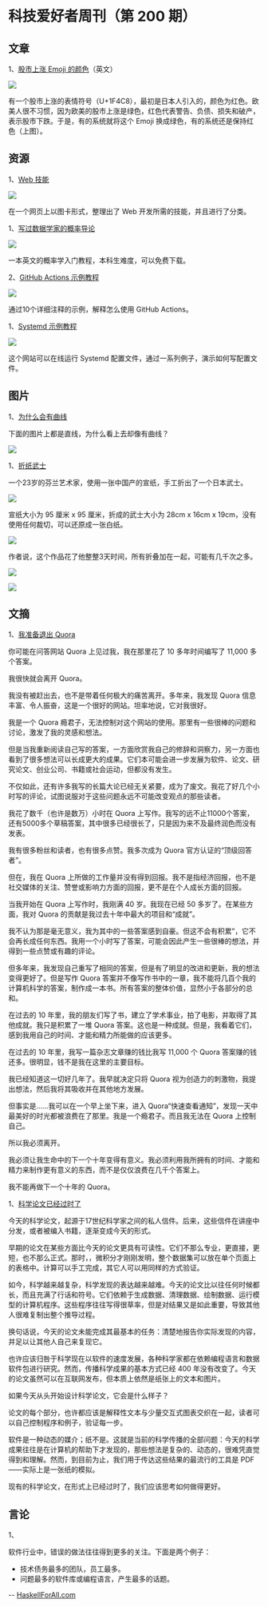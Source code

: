 # 科技爱好者周刊（第 200 期）

## 文章

1、[股市上涨 Emoji 的颜色](https://blog.emojipedia.org/why-does-the-chart-increasing-emoji-show-in-red/)（英文）

![](https://cdn.beekka.com/blogimg/asset/202201/bg2022012602.webp)

有一个股市上涨的表情符号（U+1F4C8），最初是日本人引入的，颜色为红色。欧美人很不习惯，因为欧美的股市上涨是绿色，红色代表警告、负债、损失和破产，表示股市下跌。于是，有的系统就将这个 Emoji 换成绿色，有的系统还是保持红色（上图）。

## 资源

1、[Web 技能](https://andreasbm.github.io/web-skills/)

![](https://cdn.beekka.com/blogimg/asset/202201/bg2022012502.webp)

在一个网页上以图卡形式，整理出了 Web 开发所需的技能，并且进行了分类。

1、[写过数据学家的概率导论](https://probability4datascience.com/)

![](https://cdn.beekka.com/blogimg/asset/202201/bg2022012506.webp)

一本英文的概率学入门教程，本科生难度，可以免费下载。

2、[GitHub Actions 示例教程](https://www.actionsbyexample.com/)

![](https://cdn.beekka.com/blogimg/asset/202201/bg2022012504.webp)

通过10个详细注释的示例，解释怎么使用 GitHub Actions。

1、[Systemd 示例教程](https://systemd-by-example.com/)

![](https://cdn.beekka.com/blogimg/asset/202201/bg2022012604.webp)

这个网站可以在线运行 Systemd 配置文件，通过一系列例子，演示如何写配置文件。

## 图片

1、[为什么会有曲线](https://www.reddit.com/r/HolUp/comments/re2sjl/wait_a_minute/)

下面的图片上都是直线，为什么看上去却像有曲线？

![](https://cdn.beekka.com/blogimg/asset/202112/bg2021121509.webp)

1、[折纸武士](https://twistedsifter.com/2021/01/origami-samurai-by-juho-konkkola/)

一个23岁的芬兰艺术家，使用一张中国产的宣纸，手工折出了一个日本武士。

![](https://cdn.beekka.com/blogimg/asset/202112/bg2021122001.webp)

宣纸大小为 95 厘米 x 95 厘米，折成的武士大小为 28cm x 16cm x 19cm，没有使用任何裁切，可以还原成一张白纸。

![](https://cdn.beekka.com/blogimg/asset/202112/bg2021122002.webp)

作者说，这个作品花了他整整3天时间，所有折叠加在一起，可能有几千次之多。

![](https://cdn.beekka.com/blogimg/asset/202112/bg2021122003.webp)

![](https://cdn.beekka.com/blogimg/asset/202112/bg2021122004.webp)

## 文摘

1、[我准备退出 Quora](http://exquora.thoughtstorms.info/)

你可能在问答网站 Quora 上见过我，我在那里花了 10 多年时间编写了 11,000 多个答案。

我很快就会离开 Quora。

我没有被赶出去，也不是带着任何极大的痛苦离开。多年来，我发现 Quora 信息丰富、令人振奋，这是一个很好的网站。坦率地说，它对我很好。

我是一个 Quora 瘾君子，无法控制对这个网站的使用。那里有一些很棒的问题和讨论，激发了我的灵感和想法。

但是当我重新阅读自己写的答案，一方面欣赏我自己的修辞和洞察力，另一方面也看到了很多想法可以长成更大的成果。它们本可能会进一步发展为软件、论文、研究论文、创业公司、书籍或社会运动，但都没有发生。

不仅如此，还有许多我写的长篇大论已经无关紧要，成为了废文。我花了好几个小时写的评论，试图说服对于这些问题永远不可能改变观点的那些读者。

我花了数千（也许是数万）小时在 Quora 上写作。我写的远不止11000个答案，还有5000多个草稿答案，其中很多已经很长了，只是因为来不及最终润色而没​​有发表。

我有很多粉丝和读者，也有很多点赞。我多次成为 Quora 官方认证的“顶级回答者”。

但在，我在 Quora 上所做的工作量并没有得到回报。我不是指经济回报，也不是社交媒体的关注、赞誉或影响力方面的回报，更不是在个人成长方面的回报。

当我开始在 Quora 上写作时，我刚满 40 岁。我现在已经 50 多岁了。在某些方面，我对 Quora 的贡献是我过去十年中最大的项目和“成就”。

我不认为那是毫无意义，我为其中的一些答案感到自豪。但这不会有积累”，它不会再长成任何东西。我用一个小时写了答案，可能会因此产生一些很棒的想法，并得到一些点赞或有趣的评论。

但多年来，我发现自己重写了相同的答案，但是有了明显的改进和更新，我的想法变得更好了。但是写作 Quora 答案并不像写作书中的一章，我不能将几百个我的计算机科学的答案，制作成一本书。所有答案的整体价值，显然小于各部分的总和。

在过去的 10 年里，我的朋友们写了书，建立了学术事业，拍了电影，并取得了其他成就。我只是积累了一堆 Quora 答案。这也是一种成就。但是，我看着它们，感到我用自己的时间、才能和精力所能做的应该更多。

在过去的 10 年里，我写一篇杂志文章赚的钱比我写 11,000 个 Quora 答案赚的钱还多。很明显，钱不是我在这里的主要目标。

我已经知道这一切好几年了。我早就决定只将 Quora 视为创造力的刺激物，我提出想法，然后我将其吸收并在其他地方发展。

但事实是……我可以在一个早上坐下来，进入 Quora“快速查看通知”，发现一天中最美好的时光都被浪费在了那里。我是一个瘾君子。而且我无法在 Quora 上控制自己。

所以我必须离开。

我必须让我生命中的下一个十年变得有意义。我必须利用我所拥有的时间、才能和精力来制作更有意义的东西，而不是仅仅浪费在几千个答案上。

我不能再做下一个十年的 Quora。

1、[科学论文已经过时了](https://www.theatlantic.com/science/archive/2018/04/the-scientific-paper-is-obsolete/556676/)

今天的科学论文，起源于17世纪科学家之间的私人信件。后来，这些信件在讲座中分发，或者被编入书籍，逐渐变成今天的形式。

早期的论文在某些方面比今天的论文更具有可读性。它们不那么专业，更直接，更短，也不那么正式。那时，，微积分才刚刚发明，整个数据集可以放在单个页面上的表格中。计算可以手工完成，其它人可以用同样的方式验证。

如今，科学越来越复杂，科学发现的表达越来越难。今天的论文比以往任何时候都长，而且充满了行话和符号。它们依赖于生成数据、清理数据、绘制数据、运行模型的计算机程序。这些程序往往写得很草率，但是对结果又是如此重要，导致其他人很难复制出整个推导过程。

换句话说，今天的论文未能完成其最基本的任务：清楚地报告你实际发现的内容，并足以让其他人自己来复现它。

也许应该归咎于科学现在以软件的速度发展，各种科学家都在依赖编程语言和数据软件包进行研究。然而，传播科学成果的基本方式已经 400 年没有改变了。今天的论文虽然可以在互联网发布，但本质上依然是纸张上的文本和图片。

如果今天从头开始设计科学论文，它会是什么样子？

论文的每个部分，也许都应该是解释性文本与少量交互式图表交织在一起，读者可以自己控制程序和例子，验证每一步。

软件是一种动态的媒介；纸不是。这就是当前的科学传播的全部问题：今天的科学成果往往是​​在计算机的帮助下才发现的，那些想法是复杂的、动态的，很难凭直觉得到和理解。然而，到目前为止，我们用于传达这些结果的最流行的工具是 PDF——实际上是一张纸的模拟。

现有的科学论文，在形式上已经过时了，我们应该思考如何做得更好。

## 言论

1、

软件行业中，错误的做法往往得到更多的关注。下面是两个例子：

- 技术债务最多的团队，员工最多。
- 问题最多的软件库或编程语言，产生最多的话题。

-- [HaskellForAll.com](https://www.haskellforall.com/2014/04/worst-practices-are-viral-for-wrong.html)